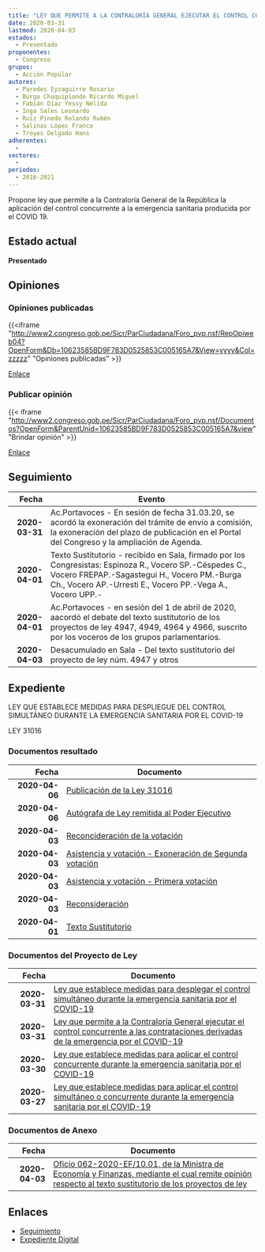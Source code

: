 ```yaml
---
title: "LEY QUE PERMITE A LA CONTRALORÍA GENERAL EJECUTAR EL CONTROL CONCURRENTE A LAS CONTRATACIONES DERIVADAS DE LA EMERGENCIA POR EL COVID 19"
date: 2020-03-31
lastmod: 2020-04-03
estados: 
  - Presentado
proponentes: 
  - Congreso
grupos: 
  - Acción Popular
autores: 
  - Paredes Eyzaguirre Rosario
  - Burga Chuquipiondo Ricardo Miguel
  - Fabián Díaz Yessy Nélida
  - Inga Sales Leonardo
  - Ruíz Pinedo Rolando Rubén
  - Salinas López Franco
  - Troyes Delgado Hans
adherentes: 
  - 
sectores: 
  - 
periodos: 
  - 2016-2021
---
```


Propone ley que permite a la Contraloría General de la República la aplicación del control concurrente a la emergencia sanitaria producida por el COVID 19.


## Estado actual

**Presentado**

## Opiniones

### Opiniones publicadas

{{<iframe "http://www2.congreso.gob.pe/Sicr/ParCiudadana/Foro_pvp.nsf/RepOpiweb04?OpenForm&Db=10623585BD9F783D0525853C005165A7&View=yyyy&Col=zzzzz" "Opiniones publicadas" >}}

[Enlace](http://www2.congreso.gob.pe/Sicr/ParCiudadana/Foro_pvp.nsf/RepOpiweb04?OpenForm&Db=10623585BD9F783D0525853C005165A7&View=yyyy&Col=zzzzz)
### Publicar opinión

{{< iframe "http://www2.congreso.gob.pe/Sicr/ParCiudadana/Foro_pvp.nsf/Documentos?OpenForm&ParentUnid=10623585BD9F783D0525853C005165A7&view" "Brindar opinión" >}}

[Enlace](http://www2.congreso.gob.pe/Sicr/ParCiudadana/Foro_pvp.nsf/Documentos?OpenForm&ParentUnid=10623585BD9F783D0525853C005165A7&view)

## Seguimiento

| Fecha | Evento |
|------:|--------|
| **2020-03-31** | Ac.Portavoces - En sesión de fecha 31.03.20, se acordó la exoneración del trámite de envío a comisión, la exoneración del plazo de publicación en el Portal del Congreso y la ampliación de Agenda.|
| **2020-04-01** | Texto Sustitutorio - recibido en Sala, firmado por los Congresistas: Espinoza R., Vocero SP.-Céspedes C., Vocero FREPAP.-Sagastegui H., Vocero PM.-Burga Ch., Vocero AP.-Urresti E., Vocero PP.-Vega A., Vocero UPP.-|
| **2020-04-01** | Ac.Portavoces - en sesión del 1 de abril de 2020, aacordó el debate del texto sustitutorio de los proyectos de ley 4947, 4949, 4964 y 4966, suscrito por los voceros de los grupos parlamentarios.|
| **2020-04-03** | Desacumulado en Sala - Del texto sustitutorio del proyecto de ley núm. 4947 y otros|


## Expediente

LEY QUE ESTABLECE MEDIDAS PARA DESPLIEGUE DEL CONTROL SIMULTÁNEO DURANTE LA EMERGENCIA SANITARIA POR EL COVID-19

LEY 31016


### Documentos resultado

| Fecha | Documento |
|------:|--------|
| **2020-04-06** | [Publicación de la Ley 31016](http://www.leyes.congreso.gob.pe/Documentos/2016_2021/ADLP/Normas_Legales/31016-LEY.pdf) |
| **2020-04-06** | [Autógrafa de Ley remitida al Poder Ejecutivo](http://www.leyes.congreso.gob.pe/Documentos/2016_2021/ADLP/Texto_Aprobado/AU04947200406.pdf) |
| **2020-04-03** | [Reconcideración de la votación](http://www.leyes.congreso.gob.pe/Documentos/2016_2021/Asistencia_y_Votacion/Proyectos_de_Ley/Reconsideracion/RAV0494720200403.pdf) |
| **2020-04-03** | [Asistencia y votación - Exoneración de Segunda votación](http://www.leyes.congreso.gob.pe/Documentos/2016_2021/Asistencia_y_Votacion/Proyectos_de_Ley/Exoneracion_de_Segunda_Votacion/ESV0494720200403.pdf) |
| **2020-04-03** | [Asistencia y votación - Primera votación](http://www.leyes.congreso.gob.pe/Documentos/2016_2021/Asistencia_y_Votacion/Proyectos_de_Ley/AV0494720200403.pdf) |
| **2020-04-03** | [Reconsideración](http://www2.congreso.gob.pe/Sicr/TraDocEstProc/Contdoc01_2011.nsf/Docpub/66AC260DD83AF02805258522005FC468/$FILE/REC04947-20200403.pdf) |
| **2020-04-01** | [Texto Sustitutorio](http://www.leyes.congreso.gob.pe/Documentos/2016_2021/Texto_Sustitutorio/Proyectos_de_Ley/TS0494720200401.pdf) |

### Documentos del Proyecto de Ley

| Fecha | Documento |
|------:|--------|
| **2020-03-31** | [Ley que establece medidas para desplegar el control simultáneo durante la emergencia sanitaria por el COVID-19](http://www.leyes.congreso.gob.pe/Documentos/2016_2021/Proyectos_de_Ley_y_de_Resoluciones_Legislativas/PL04966-20200331.pdf) |
| **2020-03-31** | [Ley que permite a la Contraloría General ejecutar el control concurrente a las contrataciones derivadas de la emergencia por el COVID-19](http://www.leyes.congreso.gob.pe/Documentos/2016_2021/Proyectos_de_Ley_y_de_Resoluciones_Legislativas/PL04964-20200331.pdf) |
| **2020-03-30** | [Ley que establece medidas para aplicar el control concurrente durante la emergencia sanitaria por el COVID-19](http://www.leyes.congreso.gob.pe/Documentos/2016_2021/Proyectos_de_Ley_y_de_Resoluciones_Legislativas/PL04949-20200330.pdf) |
| **2020-03-27** | [Ley que establece medidas para aplicar el control simultáneo o concurrente durante la emergencia sanitaria por el COVID-19](http://www.leyes.congreso.gob.pe/Documentos/2016_2021/Proyectos_de_Ley_y_de_Resoluciones_Legislativas/PL04947-20200327.pdf) |

### Documentos de Anexo

| Fecha | Documento |
|------:|--------|
| **2020-04-03** | [Oficio 062-2020-EF/10.01, de la Ministra de Economía y Finanzas, mediante el cual remite opinión respecto al texto sustitutorio de los proyectos de ley](http://www2.congreso.gob.pe/Sicr/TraDocEstProc/Contdoc01_2011.nsf/Docpub/4A503C8FC729CD540525853F006127FE/$FILE/OFICIO062-2020-EF-10.01.pdf) |

## Enlaces 

- [Seguimiento](http://www2.congreso.gob.pe/Sicr/TraDocEstProc/CLProLey2016.nsf/f7fff46988ca05b1052578e100829cc7/5625316c0456ec520525853c00583323?OpenDocument)
- [Expediente Digital](http://www2.congreso.gob.pe/Sicr/TraDocEstProc/CLProLey2016.nsf/f7fff46988ca05b1052578e100829cc7/5625316c0456ec520525853c00583323?OpenDocument&Click=05257FB7005EB655.eb71d0cf91d8294e05256cdf006b5706/$Body/0.1C6C)
